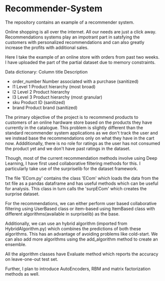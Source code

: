 # Recommender-System

The repository contains an example of a recommender system. 

Online shopping is all over the internet. All our needs are just a click away. Recommendations systems play an impotrant part in 
satsfying the customers with personalized recommendations and can also greatly increase the profits with additional sales.

Here I take the example of an online store with orders from past two weeks. I have uploaded the part of the partial dataset due to
memory constraints.

Data dictionary:
Column title Description
- order_number Number associated with a purchase (sanitized)
- l1 Level 1 Product hierarchy (most broad)
- l2 Level 2 Product hierarchy
- l3 Level 3 Product hierarchy (most granular)
- sku Product ID (sanitized)
- brand Product brand (sanitized)

The primary objective of the project is to recommend products to customers of an online hardware store based on the products they have 
currently in the catalogue. This problem is slightly different than the standard recommender system applications as we don't track the 
user and we instead base the recommendations only on what they have in the cart now. Addditionally, there is no role for ratings as the
user has not consumed the product yet and we don't have past ratings in the dataset.

Though, most of the current recommendation methods involve using Deep Learning, I have first used collaborative filtering methods for 
this. I particularly take use of the surpriselib for the dataset framework. 

The file 'ECom.py' contains the class 'ECom' which loads the data from the txt file as a pandas dataframe and has useful methods which
can be useful for analysis. This class in turn calls the 'surpECom' which creates the surprise dataset.

For the recommendations, we can either perform user based collaborative filtering using UserBased class or item-based using ItemBased 
class with different algorithms(available in surpriselib) as the base. 

Additionally, we can use an hybrid algorithm (imported from HybridAlgorithm.py) which combines the predictions of both these algorithms. 
This has an advantage of avoiding problems like cold-start. We can also add more algorithms using the add_algorithm method to create an 
ensemble. 

All the algorithm classes have Evaluate method which reports the accuracy on leave-one-out test set.

Further, I plan to introduce AutoEncoders, RBM and matrix factorization methods as well.
